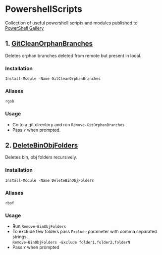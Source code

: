 # PowershellScripts

Collection of useful powershell scripts and modules published to [PowerShell Gallery](https://www.powershellgallery.com/packages?q=owner%3APrateekRM)

## 1. [GitCleanOrphanBranches](https://www.powershellgallery.com/packages/GitCleanOrphanBranches)

Deletes orphan branches deleted from remote but present in local.

### Installation

`Install-Module -Name GitCleanOrphanBranches`

### Aliases

`rgob`

### Usage

- Go to a git directory and run `Remove-GitOrphanBranches`
- Pass `Y` when prompted.

## 2. [DeleteBinObjFolders](https://www.powershellgallery.com/packages/DeleteBinObjFolders)

Deletes bin, obj folders recursively.

### Installation

`Install-Module -Name DeleteBinObjFolders`

### Aliases

`rbof`

### Usage

- Run `Remove-BinObjFolders`
- To exclude few folders pass `Exclude` parameter with comma separated strings.  
  `Remove-BinObjFolders -Exclude folder1,folder2,folderN`
- Pass `Y` when prompted
